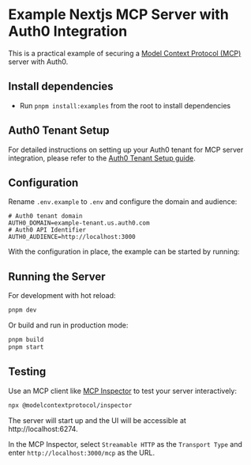 # Example Nextjs MCP Server with Auth0 Integration

This is a practical example of securing a [Model Context Protocol (MCP)](https://modelcontextprotocol.io/docs) server
with Auth0.

## Install dependencies

- Run `pnpm install:examples` from the root to install dependencies

## Auth0 Tenant Setup

For detailed instructions on setting up your Auth0 tenant for MCP server integration, please refer to the [Auth0 Tenant Setup guide](https://github.com/auth0/auth0-auth-js/blob/main/examples/example-fastmcp-mcp/README.md#auth0-tenant-setup).

## Configuration

Rename `.env.example` to `.env` and configure the domain and audience:

```
# Auth0 tenant domain
AUTH0_DOMAIN=example-tenant.us.auth0.com
# Auth0 API Identifier
AUTH0_AUDIENCE=http://localhost:3000
```

With the configuration in place, the example can be started by running:

## Running the Server

For development with hot reload:

```bash
pnpm dev
```

Or build and run in production mode:

```bash
pnpm build
pnpm start
```

## Testing

Use an MCP client like [MCP Inspector](https://github.com/modelcontextprotocol/inspector) to test your server interactively:

```bash
npx @modelcontextprotocol/inspector
```

The server will start up and the UI will be accessible at http://localhost:6274.

In the MCP Inspector, select `Streamable HTTP` as the `Transport Type` and enter `http://localhost:3000/mcp` as the URL.
